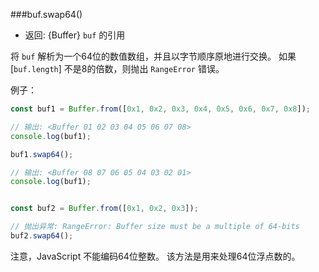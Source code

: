 ###buf.swap64()

* 返回: {Buffer} `buf` 的引用

将 `buf` 解析为一个64位的数值数组，并且以字节顺序原地进行交换。
如果 [`buf.length`] 不是8的倍数，则抛出 `RangeError` 错误。

例子：

```js
const buf1 = Buffer.from([0x1, 0x2, 0x3, 0x4, 0x5, 0x6, 0x7, 0x8]);

// 输出: <Buffer 01 02 03 04 05 06 07 08>
console.log(buf1);

buf1.swap64();

// 输出: <Buffer 08 07 06 05 04 03 02 01>
console.log(buf1);


const buf2 = Buffer.from([0x1, 0x2, 0x3]);

// 抛出异常: RangeError: Buffer size must be a multiple of 64-bits
buf2.swap64();
```

注意，JavaScript 不能编码64位整数。
该方法是用来处理64位浮点数的。

